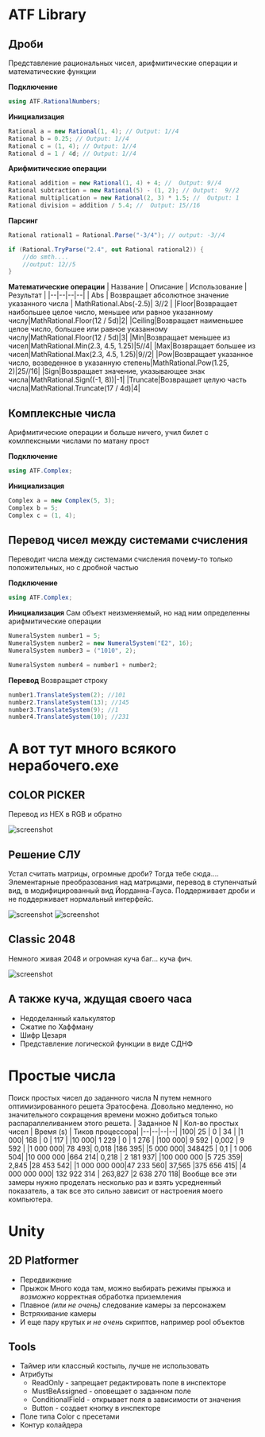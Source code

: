 # ATF Library
## Дроби
Представление рациональных чисел, арифмитические операции и математические функции

**Подключение**
```c#
using ATF.RationalNumbers;
```
**Инициализация**
```c#
Rational a = new Rational(1, 4); // Output: 1//4
Rational b = 0.25; // Output: 1//4
Rational c = (1, 4); // Output: 1//4
Rational d = 1 / 4d; // Output: 1//4
```
**Арифмитические операции**
```c#
Rational addition = new Rational(1, 4) + 4; //  Output: 9//4
Rational subtraction = new Rational(5) - (1, 2); // Output:  9//2
Rational multiplication = new Rational(2, 3) * 1.5; //  Output: 1
Rational division = addition / 5.4; //  Output: 15//16
```
**Парсинг**
```c#
Rational rational1 = Rational.Parse("-3/4"); //	output: -3//4

if (Rational.TryParse("2.4", out Rational rational2)) {
	//do smth....
	//output: 12//5
}
```
**Математические операции**
| Название  | Описание  | Использование |Результат |
|--|--|--|--|
| Abs | Возвращает абсолютное значение указанного числа | MathRational.Abs(-2.5)| 3//2 |
|Floor|Возвращает наибольшее целое число, меньшее или равное указанному числу|MathRational.Floor(12 / 5d)|2|
|Ceiling|Возвращает наименьшее целое число, большее или равное указанному числу|MathRational.Floor(12 / 5d)|3|
|Min|Возвращает меньшее из чисел|MathRational.Min(2.3, 4.5, 1.25)|5//4|
|Max|Возвращает большее из чисел|MathRational.Max(2.3, 4.5, 1.25)|9//2|
|Pow|Возвращает указанное число, возведенное в указанную степень|MathRational.Pow(1.25, 2)|25//16|
|Sign|Возвращает значение, указывающее знак числа|MathRational.Sign((-1, 8))|-1|
|Truncate|Возвращает целую часть числа|MathRational.Truncate(17 / 4d)|4|

## Комплексные числа
Арифмитические операции и больше ничего, учил билет с комлпексными числами по матану прост

**Подключение**
```c#
using ATF.Сomplex;
```
**Инициализация**
```c#
Complex a = new Complex(5, 3);
Complex b = 5;
Complex c = (1, 4);
```
## Перевод чисел между системами счисления
Переводит числа между системами счисления почему-то только положительных, но с дробной частью

**Подключение**
```c#
using ATF.Сomplex;
```

**Инициализация**
Сам объект неизменяемый, но над ним определенны арифмитические операции
```c#
NumeralSystem number1 = 5;
NumeralSystem number2 = new NumeralSystem("E2", 16);
NumeralSystem number3 = ("1010", 2);

NumeralSystem number4 = number1 + number2;
```
**Перевод**
Возвращает строку
```c#
number1.TranslateSystem(2); //101
number2.TranslateSystem(13); //145
number3.TranslateSystem(9); //1
number4.TranslateSystem(10); //231
```

# А вот тут много всякого нерабочего.exe
## COLOR PICKER
Перевод из HEX в RGB и обратно

![screenshot](https://pp.userapi.com/c846221/v846221972/15a4fa/EpPALQQ0uf8.jpg)
## Решение СЛУ
Устал считать матрицы, огромные дроби? Тогда тебе сюда....
Элементарные преобразования над матрицами, перевод в ступенчатый вид, в модифицированный вид Йорданна-Гауса. Поддерживает дроби и не поддерживает нормальный интерфейс. 

![screenshot](https://pp.userapi.com/c845120/v845120852/15d95e/rJJDkxm2Cao.jpg)
![screenshot](https://pp.userapi.com/c846016/v846016553/16995e/EFkELeNd9RY.jpg)

## Classic 2048
Немного живая 2048 и огромная куча баг... куча фич.

![screenshot](https://pp.userapi.com/c846120/v846120409/166cec/17q7VteMBq8.jpg)

## А также куча, ждущая своего часа

* Недоделанный калькулятор
* Сжатие по Хаффману 
* Шифр Цезаря
* Представление логической функции в виде СДНФ

# Простые числа
Поиск простых чисел до заданного числа N путем немного оптимизированного решета Эратосфена. Довольно медленно, но значительного сокращения времени можно добиться только распараллеливанием этого решета.
| Заданное N | Кол-во простых чисел | Время (s) | Тиков процессора|
|--|--|--|--|
|100| 25 | 0 | 34 |
|1 000| 168 | 0 | 117 |
|10 000| 1 229 | 0 | 1 276 |
|100 000| 9 592 | 0,002 | 9 592 |
|1 000 000| 78 493| 0,018 |186 395|
|5 000 000| 348425 | 0,1  | 1 006 504|
|10 000 000 |664 214| 0,218 | 2 181 937|
|100 000 000 |5 725 359| 2,845 |28 453 542|
|1 000 000 000|47 233 560| 37,565  |375 656 415|
|4 000 000 000| 132 922 314 | 263,827 |2 638 270 118|
Вообще все эти замеры нужно проделать несколько раз и взять усредненный показатель, а так все это сильно зависит от настроения моего компьютера.

# Unity
## 2D Platformer
* Передвижение
* Прыжок 
Много кода там, можно выбирать режимы прыжка и *возможно* корректная обработка приземления
* Плавное *(или не очень)* следование камеры за персонажем
* Встряхивание камеры
* И еще пару крутых *и не очень* скриптов, например pool объектов

## Tools
 * Таймер или классный костыль, лучше не использовать
 * Атрибуты
   * ReadOnly - запрещает редактировать поле в инспекторе
   * MustBeAssigned - оповещает о заданном поле
   * ConditionalField - открывает поля в зависимости от значения
   * Button -  создает кнопку в инспекторе
* Поле типа Color с пресетами
* Контур колайдера
 

